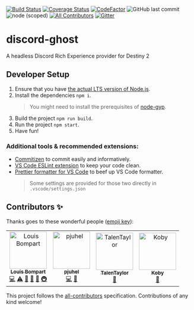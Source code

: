 [![Build Status](https://travis-ci.com/brakacai/discord-ghost.svg?branch=master)](https://travis-ci.com/brakacai/discord-ghost)
[![Coverage Status](https://coveralls.io/repos/github/brakacai/discord-ghost/badge.svg?branch=master)](https://coveralls.io/github/brakacai/discord-ghost?branch=master)
[![CodeFactor](https://www.codefactor.io/repository/github/brakacai/discord-ghost/badge/master)](https://www.codefactor.io/repository/github/brakacai/discord-ghost/overview/master)
![GitHub last commit](https://img.shields.io/github/last-commit/brakacai/discord-ghost.svg)
![node (scoped)](https://img.shields.io/node/v/@brakacai/discord-ghost.svg)
[![All Contributors](https://img.shields.io/badge/all_contributors-4-orange.svg?style=flat-square)](#contributors)
[![Gitter](https://badges.gitter.im/discord-ghost/community.svg)](https://gitter.im/discord-ghost/community?utm_source=badge&utm_medium=badge&utm_campaign=pr-badge)

# discord-ghost

A headless Discord Rich Experience provider for Destiny 2

## Developer Setup

1. Ensure that you have [the actual LTS version of Node.js](https://nodejs.org/en/).
2. Install the dependencies `npm i`.
   > You might need to install the prerequisites of [node-gyp](https://github.com/nodejs/node-gyp).
3. Build the project `npm run build`.
4. Run the project `npm start`.
5. Have fun!

### Additional tools & recommended extensions:

- [Commitizen](https://github.com/commitizen/cz-cli) to commit easily and informatively.
- [VS Code ESLint extension](https://github.com/Microsoft/vscode-eslint) to keep your code clean.
- [Prettier formatter for VS Code](https://github.com/prettier/prettier-vscode) to beef up VS Code formatter.
  > Some settings are provided for those two directly in `.vscode/settings.json`

## Contributors ✨

Thanks goes to these wonderful people ([emoji key](https://allcontributors.org/docs/en/emoji-key)):

<!-- ALL-CONTRIBUTORS-LIST:START - Do not remove or modify this section -->
<!-- prettier-ignore -->
<table><tr><td align="center"><a href="https://github.com/louis-bompart"><img src="https://avatars2.githubusercontent.com/u/12366410?v=4" width="100px;" alt="Louis Bompart"/><br /><sub><b>Louis Bompart</b></sub></a><br /><a href="https://github.com/brakacai/discord-ghost/commits?author=louis-bompart" title="Code">💻</a> <a href="https://github.com/brakacai/discord-ghost/commits?author=louis-bompart" title="Tests">⚠️</a> <a href="#projectManagement-louis-bompart" title="Project Management">📆</a> <a href="https://github.com/brakacai/discord-ghost/commits?author=louis-bompart" title="Documentation">📖</a> <a href="#ideas-louis-bompart" title="Ideas, Planning, & Feedback">🤔</a> <a href="#infra-louis-bompart" title="Infrastructure (Hosting, Build-Tools, etc)">🚇</a></td><td align="center"><a href="https://github.com/pjuhel"><img src="https://avatars0.githubusercontent.com/u/14289468?v=4" width="100px;" alt="pjuhel"/><br /><sub><b>pjuhel</b></sub></a><br /><a href="https://github.com/brakacai/discord-ghost/commits?author=pjuhel" title="Code">💻</a> <a href="https://github.com/brakacai/discord-ghost/issues?q=author%3Apjuhel" title="Bug reports">🐛</a></td><td align="center"><a href="https://github.com/TalenTaylor"><img src="https://avatars0.githubusercontent.com/u/52544870?v=4" width="100px;" alt="TalenTaylor"/><br /><sub><b>TalenTaylor</b></sub></a><br /><a href="https://github.com/brakacai/discord-ghost/issues?q=author%3ATalenTaylor" title="Bug reports">🐛</a></td><td align="center"><a href="https://github.com/CaptainKoby"><img src="https://avatars0.githubusercontent.com/u/32594096?v=4" width="100px;" alt="Koby"/><br /><sub><b>Koby</b></sub></a><br /><a href="https://github.com/brakacai/discord-ghost/issues?q=author%3ACaptainKoby" title="Bug reports">🐛</a></td></tr></table>

<!-- ALL-CONTRIBUTORS-LIST:END -->

This project follows the [all-contributors](https://github.com/all-contributors/all-contributors) specification. Contributions of any kind welcome!

